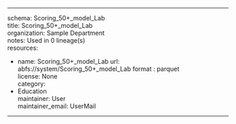 


---  
schema: Scoring_50+_model_Lab  
title: Scoring_50+_model_Lab  
organization: Sample Department  
notes: Used in 0 lineage(s)  
resources:  
  - name: Scoring_50+_model_Lab 
    url: abfs://system/Scoring_50+_model_Lab 
    format : parquet  
license: None  
category:
  - Education  
maintainer: User  
maintainer_email: UserMail  
---